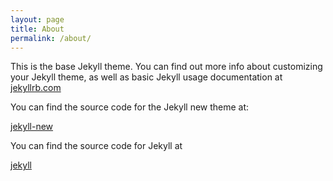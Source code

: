 ```yaml
---
layout: page
title: About
permalink: /about/
---
```


This is the base Jekyll theme. You can find out more info about customizing your Jekyll theme, as well as basic Jekyll usage documentation at [jekyllrb.com](http://jekyllrb.com/)

You can find the source code for the Jekyll new theme at:
<!-- {% include icon-github.html username="jglovier" %} / -->
[jekyll-new](https://github.com/jglovier/jekyll-new)

You can find the source code for Jekyll at
<!-- {% include icon-github.html username="jekyll" %} / -->
[jekyll](https://github.com/jekyll/jekyll)
